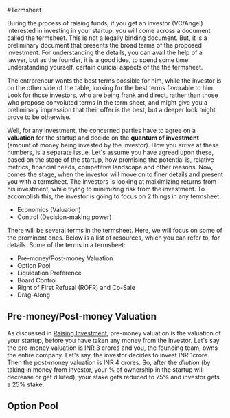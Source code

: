 #Termsheet

During the process of raising funds, if you get an investor (VC/Angel) interested in investing in your startup, you will come across a document called the termsheet. This is not a legally binding document. But, it is a preliminary document that presents the broad terms of the proposed investment. For understanding the details, you can avail the help of a lawyer, but as the founder, it is a good idea, to spend some time understanding yourself, certain curicial aspects of the the termsheet.

The entrpreneur wants the best terms possible for him, while the investor is on the other side of the table, looking for the best terms favorable to him. Look for those investors, who are being frank and direct, rather than those who propose convoluted terms in the term sheet, and might give you a preliminary impression that their offer is the best, but a deeper look might prove to be otherwise.

Well, for any investment, the concerned parties have to agree on a **valuation** for the startup and decide on the **quantum of investment** (amount of money being invested by the investor). How you arrive at these numbers, is a separate issue. Let's assume you have agreed upon these, based on the stage of the startup, how promising the potential is, relative metrics, financial needs, competitive landscape and other reasons. Now, comes the stage, when the investor will move on to finer details and present you with a termsheet. The investors is looking at maiximizing returns from his investment, while trying to minimizing risk from the investment. To accomplish this, the investor is going to focus on 2 things in any termsheet:
* Economics (Valuation)
* Control (Decision-making power)

There will be several terms in the termsheet. Here, we will focus on some of the prominent ones. Below is a list of resources, which you can refer to, for details. Some of the terms in a termsheet:
* Pre-money/Post-money Valuation
* Option Pool
* Liquidation Preference
* Board Control
* Right of First Refusal (ROFR) and Co-Sale
* Drag-Along

## Pre-money/Post-money Valuation
As discussed in [Raising Investment](6-raising-investment.md), pre-money valuation is the valuation of your startup, before you have taken any money from the investor. Let's say the pre-money valuation is INR 3 crores and you, the founding team, owns the entire company. Let's say, the investor decides to invest INR 1crore. Then the post-money valuation is INR 4 crores. So, after the *dilution* (by taking in money from investor, your % of ownership in the startup will decrease or get diluted), your stake gets reduced to 75% and investor gets a 25% stake.

## Option Pool
